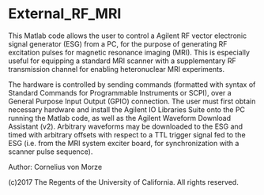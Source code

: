 # External_RF_MRI
This Matlab code allows the user to control a Agilent RF vector electronic signal generator (ESG) from a PC, for the purpose of generating RF excitation pulses for magnetic resonance imaging (MRI). This is especially useful for equipping a standard MRI scanner with a supplementary RF transmission channel for enabling heteronuclear MRI experiments. 

The hardware is controlled by sending commands (formatted with syntax of Standard Commands for Programmable Instruments or SCPI), over a General Purpose Input Output (GPIO) connection. The user must first obtain necessary hardware and install the Agilent IO Libraries Suite onto the PC running the Matlab code, as well as the Agilent Waveform Download Assistant (v2). Arbitrary waveforms may be downloaded to the ESG and timed with arbitrary offsets with respect to a TTL trigger signal fed to the ESG (i.e. from the MRI system exciter board, for synchronization with a scanner pulse sequence). 

Author: Cornelius von Morze

(c)2017 The Regents of the University of California. All rights reserved.
